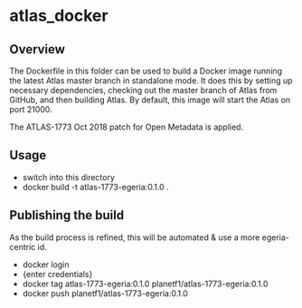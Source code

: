 <!-- SPDX-License-Identifier: CC-BY-4.0 -->
<!-- Copyright Contributors to the Egeria project. -->

# atlas_docker

## Overview

The Dockerfile in this folder can be used to build a Docker image running
the latest Atlas master branch in standalone mode. It does this by setting
up necessary dependencies, checking out the master branch of Atlas from
GitHub, and then building Atlas. By default, this image will start the Atlas
on port 21000.

The ATLAS-1773 Oct 2018 patch for Open Metadata is applied.

## Usage

 - switch into this directory
 - docker build -t atlas-1773-egeria:0.1.0 .

## Publishing the build

As the build process is refined, this will be automated & use a more
egeria-centric id.

 - docker login
 - {enter credentials}
 - docker tag atlas-1773-egeria:0.1.0 planetf1/atlas-1773-egeria:0.1.0
 - docker push planetf1/atlas-1773-egeria:0.1.0

